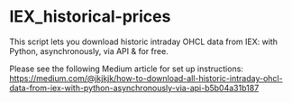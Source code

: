 # IEX_historical-prices

This script lets you download historic intraday OHCL data from IEX: with Python, asynchronously, via API & for free.

Please see the following Medium article for set up instructions: https://medium.com/@jkjkjk/how-to-download-all-historic-intraday-ohcl-data-from-iex-with-python-asynchronously-via-api-b5b04a31b187
